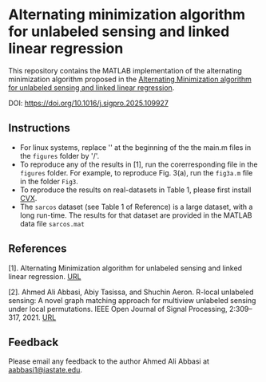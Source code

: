 # Alternating minimization algorithm for unlabeled sensing and linked linear regression
This repository contains the MATLAB implementation of the alternating minimization algorithm proposed in the [Alternating Minimization algorithm for unlabeled sensing and
linked linear regression](https://arxiv.org/pdf/2211.07621).

DOI: https://doi.org/10.1016/j.sigpro.2025.109927

## Instructions
* For linux systems, replace '\' at the beginning of the the main.m files in the `figures` folder by '/'.
* To reproduce any of the results in [1], run the corerresponding file in the `figures` folder. For example, to reproduce Fig. 3(a), run  the `fig3a.m` file in the folder `Fig3`. 
* To reproduce the results on real-datasets in Table 1, please first install [CVX](https://cvxr.com/cvx/).
* The `sarcos` dataset (see Table 1 of Reference) is a large dataset, with a long run-time. The results for that dataset are provided in the MATLAB data file `sarcos.mat`

## References
[1].  Alternating Minimization algorithm for unlabeled sensing and linked linear regression. [URL](https://arxiv.org/pdf/2211.07621)

[2]. Ahmed Ali Abbasi, Abiy Tasissa, and Shuchin Aeron. R-local unlabeled sensing: A novel graph matching approach for multiview unlabeled sensing under local permutations. IEEE Open Journal of Signal Processing, 2:309–317, 2021.
[URL](https://ieeexplore.ieee.org/document/9440727)


## Feedback
Please email any feedback to the author Ahmed Ali Abbasi at aabbasi1@iastate.edu.
